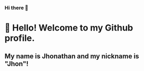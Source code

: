 ### Hi there 👋

# 👋 Hello! Welcome to my Github profile.
## My name is Jhonathan and my nickname is "Jhon"!
